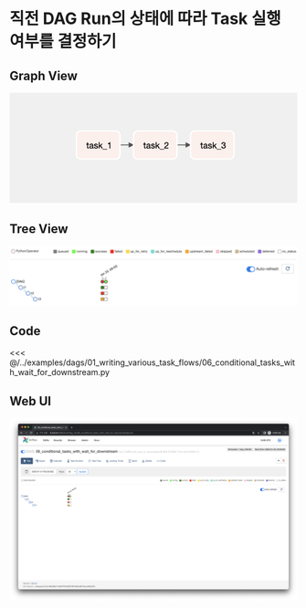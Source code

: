 # 직전 DAG Run의 상태에 따라 Task 실행 여부를 결정하기

## Graph View

![image-20220123003728946](./image-20220123003728946.png)

## Tree View

![image-20220122225546239](./image-20220122225546239.png)

## Code

<<< @/../examples/dags/01_writing_various_task_flows/06_conditional_tasks_with_wait_for_downstream.py

## Web UI

![image-20220122225611854](./image-20220122225611854.png)
